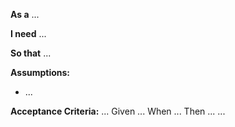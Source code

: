 **As a** ...


**I need** ...


**So that** ...


**Assumptions:**
* ...

**Acceptance Criteria:**
...
Given ...
When ...
Then ...
...
